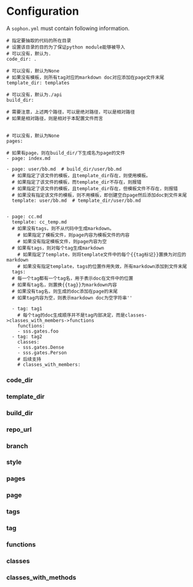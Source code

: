 # Configuration

A `sophon.yml` must contain following information.


```
# 指定要抽取的代码的所在目录
# 设置该目录的目的为了保证python module能够被导入
# 可以没有，默认为.
code_dir: .

# 可以没有，默认为None
# 如果没有模板，则所有tag对应的markdown doc对应添加在page文件末尾
template_dir: templates

# 可以没有，默认为./api
build_dir:

# 需要注意，上述两个路径，可以是绝对路径，可以是相对路径
# 如果是相对路径，则是相对于本配置文件而言


# 可以没有，默认为None
pages:

# 如果有page，则在build_dir/下生成名为page的文件
- page: index.md

- page: user/bb.md  # build_dir/user/bb.md
  # 如果指定了该文件的模板，且template_dir存在，则使用模板。
  # 如果指定了该文件的模板，而template_dir不存在，则报错
  # 如果指定了该文件的模板，且template_dir存在，但模板文件不存在，则报错
  # 如果没有指定该文件的模板，则不用模板，即创建空白page然后添加doc到文件末尾
  template: user/bb.md  # template_dir/user/bb.md


- page: cc.md
  template: cc_temp.md
  # 如果没有tags，则不从代码中生成markdown。
    # 如果指定了模板文件，则page内容为模板文件的内容
    # 如果没有指定模板文件，则page内容为空
  # 如果有tags，则对每个tag生成markdown
    # 如果指定了template，则将template文件中的每个{{tag标记}}置换为对应的markdown
    # 如果没有指定template，tags的位置作用失效，所有markdown添加到文件末尾
  tags:
  # 每一个tag都有一个tag名，用于表示doc在文件中的位置
  # 如果有tag名，则置换{{tag}}为markdown内容
  # 如果没有tag名，则生成的doc添加在page的末尾
  # 如果tag内容为空，则表示markdown doc为空字符串''

  - tag: tag1
    # 每个tag的doc生成顺序并不是tag内部决定，而是classes->classes_with_members->functions
    functions:
    - sss.gates.foo
  - tag: tag2
    classes:
    - sss.gates.Dense
    - sss.gates.Person
    # 后续支持
    # classes_with_members:
```


### code_dir
### template_dir
### build_dir
### repo_url
### branch
### style
### pages
### page
### tags
### tag
### functions
### classes
### classes_with_methods

